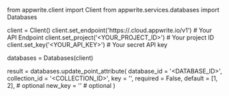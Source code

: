 from appwrite.client import Client
from appwrite.services.databases import Databases

client = Client()
client.set_endpoint('https://<REGION>.cloud.appwrite.io/v1') # Your API Endpoint
client.set_project('<YOUR_PROJECT_ID>') # Your project ID
client.set_key('<YOUR_API_KEY>') # Your secret API key

databases = Databases(client)

result = databases.update_point_attribute(
    database_id = '<DATABASE_ID>',
    collection_id = '<COLLECTION_ID>',
    key = '',
    required = False,
    default = [1, 2], # optional
    new_key = '' # optional
)
